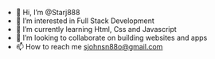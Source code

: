 - 👋 Hi, I’m @Starj888
- 👀 I’m interested in Full Stack Development
- 🌱 I’m currently learning Html, Css and Javascript
- 💞️ I’m looking to collaborate on building websites and apps
- 📫 How to reach me sjohnsn88o@gmail.com

<!---
Starj888/Starj888 is a ✨ special ✨ repository because its `README.md` (this file) appears on your GitHub profile.
You can click the Preview link to take a look at your changes.
--->
